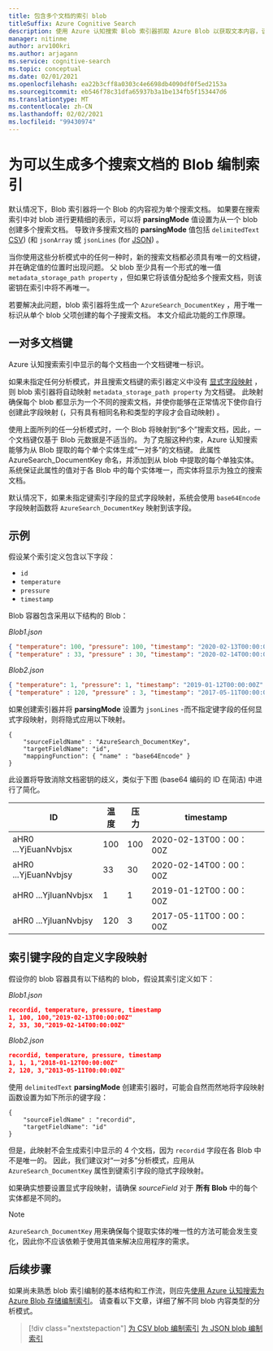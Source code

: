 ```yaml
---
title: 包含多个文档的索引 blob
titleSuffix: Azure Cognitive Search
description: 使用 Azure 认知搜索 Blob 索引器抓取 Azure Blob 以获取文本内容，该索引器中的每个 blob 可能会生成一个或多个搜索索引文档。
manager: nitinme
author: arv100kri
ms.author: arjagann
ms.service: cognitive-search
ms.topic: conceptual
ms.date: 02/01/2021
ms.openlocfilehash: ea22b3cff8a0303c4e6698db4090df0f5ed2153a
ms.sourcegitcommit: eb546f78c31dfa65937b3a1be134fb5f153447d6
ms.translationtype: MT
ms.contentlocale: zh-CN
ms.lasthandoff: 02/02/2021
ms.locfileid: "99430974"
---
```

# <a name="indexing-blobs-to-produce-multiple-search-documents"></a>为可以生成多个搜索文档的 Blob 编制索引

默认情况下，Blob 索引器将一个 Blob 的内容视为单个搜索文档。 如果要在搜索索引中对 blob 进行更精细的表示，可以将 **parsingMode** 值设置为从一个 blob 创建多个搜索文档。 导致许多搜索文档的 **parsingMode** 值包括 `delimitedText` [CSV](search-howto-index-csv-blobs.md))  (和 `jsonArray` 或 `jsonLines` (for [JSON](search-howto-index-json-blobs.md)) 。

当你使用这些分析模式中的任何一种时，新的搜索文档都必须具有唯一的文档键，并在确定值的位置时出现问题。 父 blob 至少具有一个形式的唯一值 `metadata_storage_path property` ，但如果它将该值分配给多个搜索文档，则该密钥在索引中将不再唯一。

若要解决此问题，blob 索引器将生成一个 `AzureSearch_DocumentKey` ，用于唯一标识从单个 blob 父项创建的每个子搜索文档。 本文介绍此功能的工作原理。

## <a name="one-to-many-document-key"></a>一对多文档键

Azure 认知搜索索引中显示的每个文档由一个文档键唯一标识。 

如果未指定任何分析模式，并且搜索文档键的索引器定义中没有 [显式字段映射](search-indexer-field-mappings.md) ，则 blob 索引器将自动映射 `metadata_storage_path property` 为文档键。 此映射确保每个 blob 都显示为一个不同的搜索文档，并使你能够在正常情况下使你自行创建此字段映射 (，只有具有相同名称和类型的字段才会自动映射) 。

使用上面所列的任一分析模式时，一个 Blob 将映射到“多个”搜索文档，因此，一个文档键仅基于 Blob 元数据是不适当的。 为了克服这种约束，Azure 认知搜索能够为从 Blob 提取的每个单个实体生成“一对多”的文档键。 此属性 AzureSearch_DocumentKey 命名，并添加到从 blob 中提取的每个单独实体。 系统保证此属性的值对于各 Blob 中的每个实体唯一，而实体将显示为独立的搜索文档。 

默认情况下，如果未指定键索引字段的显式字段映射，系统会使用 `base64Encode` 字段映射函数将 `AzureSearch_DocumentKey` 映射到该字段。

## <a name="example"></a>示例

假设某个索引定义包含以下字段：

+ `id`
+ `temperature`
+ `pressure`
+ `timestamp`

Blob 容器包含采用以下结构的 Blob：

_Blob1.json_

```json
{ "temperature": 100, "pressure": 100, "timestamp": "2020-02-13T00:00:00Z" }
{ "temperature" : 33, "pressure" : 30, "timestamp": "2020-02-14T00:00:00Z" }
```

_Blob2.json_

```json
{ "temperature": 1, "pressure": 1, "timestamp": "2019-01-12T00:00:00Z" }
{ "temperature" : 120, "pressure" : 3, "timestamp": "2017-05-11T00:00:00Z" }
```

如果创建索引器并将 **parsingMode** 设置为 `jsonLines` -而不指定键字段的任何显式字段映射，则将隐式应用以下映射。

```http
{
    "sourceFieldName" : "AzureSearch_DocumentKey",
    "targetFieldName": "id",
    "mappingFunction": { "name" : "base64Encode" }
}
```

此设置将导致消除文档密钥的歧义，类似于下图 (base64 编码的 ID 在简洁) 中进行了简化。

| ID | 温度 | 压力 | timestamp |
|----|-------------|----------|-----------|
| aHR0 ...YjEuanNvbjsx | 100 | 100 | 2020-02-13T00：00：00Z |
| aHR0 ...YjEuanNvbjsy | 33 | 30 | 2020-02-14T00：00：00Z |
| aHR0 ...YjIuanNvbjsx | 1 | 1 | 2019-01-12T00：00：00Z |
| aHR0 ...YjIuanNvbjsy | 120 | 3 | 2017-05-11T00：00：00Z |

## <a name="custom-field-mapping-for-index-key-field"></a>索引键字段的自定义字段映射

假设你的 blob 容器具有以下结构的 blob，假设其索引定义如下：

_Blob1.json_

```json
recordid, temperature, pressure, timestamp
1, 100, 100,"2019-02-13T00:00:00Z" 
2, 33, 30,"2019-02-14T00:00:00Z" 
```

_Blob2.json_

```json
recordid, temperature, pressure, timestamp
1, 1, 1,"2018-01-12T00:00:00Z" 
2, 120, 3,"2013-05-11T00:00:00Z" 
```

使用 `delimitedText` **parsingMode** 创建索引器时，可能会自然而然地将字段映射函数设置为如下所示的键字段：

```http
{
    "sourceFieldName" : "recordid",
    "targetFieldName": "id"
}
```

但是，此映射不会生成索引中显示的 4 个文档，因为 `recordid` 字段在各 Blob 中不是唯一的。   因此，我们建议对“一对多”分析模式，应用从 `AzureSearch_DocumentKey` 属性到键索引字段的隐式字段映射。

如果确实想要设置显式字段映射，请确保 _sourceField_ 对于 **所有 Blob** 中的每个实体都是不同的。

> [!NOTE]
> `AzureSearch_DocumentKey` 用来确保每个提取实体的唯一性的方法可能会发生变化，因此你不应该依赖于使用其值来解决应用程序的需求。

## <a name="next-steps"></a>后续步骤

如果尚未熟悉 blob 索引编制的基本结构和工作流，则应先[使用 Azure 认知搜索为 Azure Blob 存储编制索引](search-howto-index-json-blobs.md)。 请查看以下文章，详细了解不同 blob 内容类型的分析模式。

> [!div class="nextstepaction"]
> [为 CSV blob 编制索引](search-howto-index-csv-blobs.md)
> [为 JSON blob 编制索引](search-howto-index-json-blobs.md)
